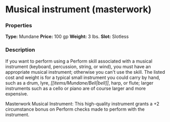﻿---
Title: "Musical instrument (masterwork)"
Type: "Mundane"
Price: "100 gp"
Weight: "3 lbs."
Slot: "Slotless"
Description: |
  "If you want to perform using a Perform skill associated with a musical instrument (keyboard, percussion, string, or wind), you must have an appropriate musical instrument; otherwise you can't use the skill. The listed cost and weight is for a typical small instrument you could carry by hand, such as a drum, lyre, bell, harp, or flute; larger instruments such as a cello or piano are of course larger and more expensive.
  _Masterwork Musical Instrument_: This high-quality instrument grants a +2 circumstance bonus on Perform checks made to perform with the instrument."
Sources: "['Core Rulebook', 'Ultimate Equipment']"
---

# Musical instrument (masterwork)

### Properties

**Type:** Mundane **Price:** 100 gp **Weight:** 3 lbs. **Slot:** Slotless

### Description

If you want to perform using a Perform skill associated with a musical instrument (keyboard, percussion, string, or wind), you must have an appropriate musical instrument; otherwise you can't use the skill. The listed cost and weight is for a typical small instrument you could carry by hand, such as a drum, lyre, _[[items/Mundane/Bell|bell]]_, harp, or flute; larger instruments such as a cello or piano are of course larger and more expensive.

Masterwork Musical Instrument: This high-quality instrument grants a +2 circumstance bonus on Perform checks made to perform with the instrument.

